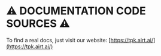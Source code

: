 # :warning: DOCUMENTATION CODE SOURCES :warning:

To find a real docs, just visit our website: [https://tpk.airt.ai/](https://tpk.airt.ai/)
